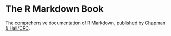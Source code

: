 # The R Markdown Book

The comprehensive documentation of R Markdown, published by [Chapman & Hall/CRC](https://www.crcpress.com/p/book/9781138359338).
